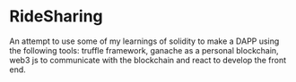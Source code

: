 # RideSharing
An attempt to use some of my learnings of solidity to make a DAPP using the following tools: truffle framework, ganache as a personal blockchain, web3 js to communicate with the blockchain and react to develop the front end.
